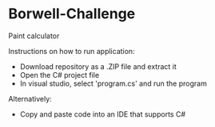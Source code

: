 # Borwell-Challenge
Paint calculator

Instructions on how to run application:
- Download repository as a .ZIP file and extract it
- Open the C# project file
- In visual studio, select 'program.cs' and run the program

Alternatively:
- Copy and paste code into an IDE that supports C#
